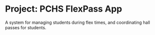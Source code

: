 # Project: PCHS FlexPass App

A system for managing students during flex times, and coordinating hall passes for students.
